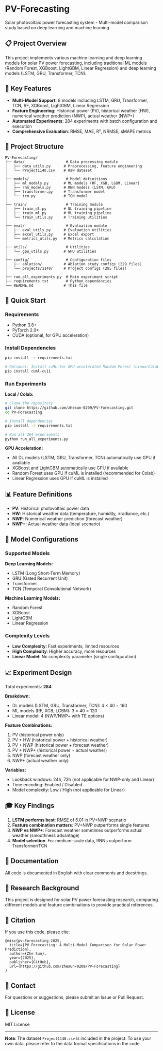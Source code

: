 # PV-Forecasting

Solar photovoltaic power forecasting system - Multi-model comparison study based on deep learning and machine learning

## 📋 Project Overview

This project implements various machine learning and deep learning models for solar PV power forecasting, including traditional ML models (Random Forest, XGBoost, LightGBM, Linear Regression) and deep learning models (LSTM, GRU, Transformer, TCN).

## 🎯 Key Features

- **Multi-Model Support**: 8 models including LSTM, GRU, Transformer, TCN, RF, XGBoost, LightGBM, Linear Regression
- **Feature Engineering**: Historical power (PV), historical weather (HW), numerical weather prediction (NWP), actual weather (NWP+)
- **Automated Experiments**: 284 experiments with batch configuration and execution
- **Comprehensive Evaluation**: RMSE, MAE, R², NRMSE, sMAPE metrics

## 📁 Project Structure

```
PV-Forecasting/
├── data/                   # Data processing module
│   ├── data_utils.py      # Preprocessing, feature engineering
│   └── Project1140.csv    # Raw dataset
│
├── models/                 # Model definitions
│   ├── ml_models.py       # ML models (RF, XGB, LGBM, Linear)
│   ├── rnn_models.py      # RNN models (LSTM, GRU)
│   ├── transformer.py     # Transformer model
│   └── tcn.py             # TCN model
│
├── train/                  # Training module
│   ├── train_dl.py        # DL training pipeline
│   ├── train_ml.py        # ML training pipeline
│   └── train_utils.py     # Training utilities
│
├── eval/                   # Evaluation module
│   ├── eval_utils.py      # Evaluation utilities
│   ├── excel_utils.py     # Excel export
│   └── metrics_utils.py   # Metrics calculation
│
├── utils/                  # Utilities
│   └── gpu_utils.py       # GPU utilities
│
├── config/                 # Configuration files
│   ├── ablation/          # Ablation study configs (229 files)
│   └── projects/1140/     # Project configs (285 files)
│
├── run_all_experiments.py  # Main experiment script
├── requirements.txt        # Python dependencies
└── README.md              # This file
```

## 🚀 Quick Start

### Requirements

- Python 3.8+
- PyTorch 2.0+
- CUDA (optional, for GPU acceleration)

### Install Dependencies

```bash
pip install -r requirements.txt

# Optional: Install cuML for GPU-accelerated Random Forest (Linux/Colab)
pip install cuml-cu11
```

### Run Experiments

**Local / Colab:**
```bash
# Clone the repository
git clone https://github.com/zhesun-0209/PV-Forecasting.git
cd PV-Forecasting

# Install dependencies
pip install -r requirements.txt

# Run all 284 experiments
python run_all_experiments.py
```

**GPU Acceleration:**
- All DL models (LSTM, GRU, Transformer, TCN) automatically use GPU if available
- XGBoost and LightGBM automatically use GPU if available
- Random Forest uses GPU if cuML is installed (recommended for Colab)
- Linear Regression uses GPU if cuML is installed

## 📊 Feature Definitions

- **PV**: Historical photovoltaic power data
- **HW**: Historical weather data (temperature, humidity, irradiance, etc.)
- **NWP**: Numerical weather prediction (forecast weather)
- **NWP+**: Actual weather data (ideal scenario)

## 🔧 Model Configurations

### Supported Models

**Deep Learning Models:**
- LSTM (Long Short-Term Memory)
- GRU (Gated Recurrent Unit)
- Transformer
- TCN (Temporal Convolutional Network)

**Machine Learning Models:**
- Random Forest
- XGBoost
- LightGBM
- Linear Regression

### Complexity Levels

- **Low Complexity**: Fast experiments, limited resources
- **High Complexity**: Higher accuracy, more resources
- **Linear Model**: No complexity parameter (single configuration)

## 📈 Experiment Design

Total experiments: **284**

**Breakdown:**
- DL models (LSTM, GRU, Transformer, TCN): 4 × 40 = 160
- ML models (RF, XGB, LGBM): 3 × 40 = 120
- Linear model: 4 (NWP/NWP+ with TE options)

**Feature Combinations:**
1. PV (historical power only)
2. PV + HW (historical power + historical weather)
3. PV + NWP (historical power + forecast weather)
4. PV + NWP+ (historical power + actual weather)
5. NWP (forecast weather only)
6. NWP+ (actual weather only)

**Variables:**
- Lookback windows: 24h, 72h (not applicable for NWP-only and Linear)
- Time encoding: Enabled / Disabled
- Model complexity: Low / High (not applicable for Linear)

## 🎓 Key Findings

1. **LSTM performs best**: RMSE of 6.01 in PV+NWP scenario
2. **Feature combination matters**: PV+NWP outperforms single features
3. **NWP vs NWP+**: Forecast weather sometimes outperforms actual weather (smoothness advantage)
4. **Model selection**: For medium-scale data, RNNs outperform Transformer/TCN

## 📖 Documentation

All code is documented in English with clear comments and docstrings.

## 🔬 Research Background

This project is designed for solar PV power forecasting research, comparing different models and feature combinations to provide practical references.

## 📝 Citation

If you use this code, please cite:

```
@misc{pv-forecasting-2025,
  title={PV-Forecasting: A Multi-Model Comparison for Solar Power Prediction},
  author={Zhe Sun},
  year={2025},
  publisher={GitHub},
  url={https://github.com/zhesun-0209/PV-Forecasting}
}
```

## 📧 Contact

For questions or suggestions, please submit an Issue or Pull Request.

## 📄 License

MIT License

---

**Note**: The dataset `Project1140.csv` is included in the project. To use your own data, please refer to the data format specifications in the code.
